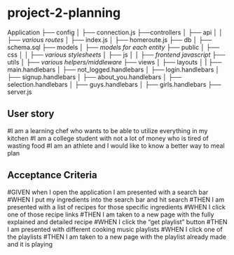 # project-2-planning

Application
├── config
│ ├── connection.js
├──controllers
│ ├── api
│ │ ├── *various routes*
│ ├── index.js
│ ├── homeroute.js
├── db
│ ├── schema.sql
├── models
│ ├── *models for each entity*
├── public
│ ├── css
│ │ ├── *various stylesheets*
│ ├── js
│ │ ├── *frontend javascript*
├── utils
│ ├── *various helpers/middleware*
├── views
│ ├── layouts
│ | ├── main.handlebars
│ ├── not_logged.handlebars
│ ├── login.handlebars
│ ├── signup.handlebars
│ ├── about_you.handlebars
│ ├── selection.handlebars
│ ├── guys.handlebars
│ ├── girls.handlebars
├── server.js


## User story
#I am a learning chef who wants to be able to utilize everything in my kitchen
#I am a college student with not a lot of money who is tired of wasting food
#I am an athlete and I would like to know a better way to meal plan 

## Acceptance Criteria
#GIVEN when I open the application I am presented with a search bar
#WHEN I put my ingredients into the search bar and hit search
#THEN I am presented with a list of recipes for those specific ingredients
#WHEN I click one of those recipe links
#THEN I am taken to a new page with the fully explained and detailed recipe
#WHEN I click the “get playlist” button 
#THEN I am presented with different cooking music playlists
#WHEN I click one of the playlists 
#THEN I am taken to a new page with the playlist already made and it is playing




